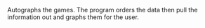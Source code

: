 Autographs the games. The program orders the data then pull the information out and graphs them for the user.
